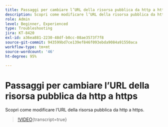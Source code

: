 ```yaml
---
title: Passaggi per cambiare l’URL della risorsa pubblica da http a https
description: Scopri come modificare l’URL della risorsa pubblica da http a https.
role: Admin
level: Beginner, Experienced
type: Troubleshooting
jira: KT-8420
exl-id: a36ea881-2230-48df-b0cc-08ae3573f7f8
source-git-commit: 943599bd7ce139ef846f093ebda9084a91550aca
workflow-type: tm+mt
source-wordcount: '46'
ht-degree: 95%

---
```


# Passaggi per cambiare l’URL della risorsa pubblica da http a https

Scopri come modificare l’URL della risorsa pubblica da http a https.

>[!VIDEO](https://video.tv.adobe.com/v/335973?learn=on){transcript=true}
